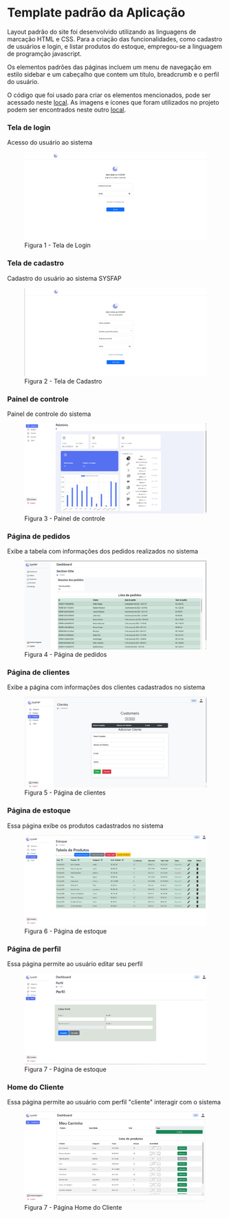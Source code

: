 # Template padrão da Aplicação

Layout padrão do site foi desenvolvido utilizando as linguagens de marcação HTML e CSS. Para a criação das funcionalidades, como cadastro de usuários e login, e listar produtos do estoque, empregou-se a linguagem de programção javascript.

Os elementos padrões das páginas incluem um menu de navegação em estilo sidebar e um cabeçalho que contem um título, breadcrumb e o perfil do usuário.

O código que foi usado para criar os elementos mencionados, pode ser acessado neste [local](https://github.com/ICEI-PUC-Minas-PMV-ADS/pmv-ads-2024-1-e1-proj-web-t5-pmv-ads-2024-1-e1-projsysfap/blob/main/codigo-fonte). As imagens e ícones que foram utilizados no projeto podem ser encontrados neste outro [local](https://github.com/ICEI-PUC-Minas-PMV-ADS/pmv-ads-2024-1-e1-proj-web-t5-pmv-ads-2024-1-e1-projsysfap/tree/main/documentos/img).



<h3><b>Tela de login</b></h3>
<p>Acesso do usuário ao sistema</p>
<figure> 
  <img src="/documentos/img/SYSFAP_login.png">
  <figcaption> Figura 1 - Tela de Login
</figure> 

<h3><b>Tela de cadastro</b></h3>
<p>Cadastro do usuário ao sistema SYSFAP</p>
<figure> 
  <img src="/documentos/img/SYSFAP_cadastro.png">
  <figcaption>Figura 2 - Tela de Cadastro     
</figure>

<h3><b>Painel de controle</b></h3>
<p>Painel de controle do sistema</p>
<figure> 
  <img src="/documentos/img/DashboardSFAP.png">
  <figcaption> Figura 3 - Painel de controle
</figure> 

<h3><b>Página de pedidos</b></h3>
<p>Exibe a tabela com informações dos pedidos realizados no sistema</p>
<figure> 
  <img src="/documentos/img/SYSFAP_pedidos.png">
  <figcaption>Figura 4 - Página de pedidos
</figure>

<h3><b>Página de clientes</b></h3>
<p>Exibe a página com informações dos clientes cadastrados no sistema</p>
<figure> 
  <img src="/documentos/img/clientesSFAP.png">
  <figcaption>Figura 5 - Página de clientes
</figure>

<h3><b>Página de estoque</b></h3>
<p>Essa página exibe os produtos cadastrados no sistema</p>
<figure> 
  <img src="/documentos/img/meuEstoqueSFAP.png">
  <figcaption>Figura 6 - Página de estoque
</figure>

<h3><b>Página de perfil</b></h3>
<p>Essa página permite ao usuário editar seu perfil</p>
<figure> 
  <img src="/documentos/img/Pagina de Perfil.png">
  <figcaption>Figura 7 - Página de estoque
</figure>

<h3><b>Home do Cliente</b></h3>
<p>Essa página permite ao usuário com perfil "cliente" interagir com o sistema</p>
<figure> 
  <img src="/documentos/img/Pagina Home Client.png">
  <figcaption>Figura 7 - Página Home do Cliente
</figure>

